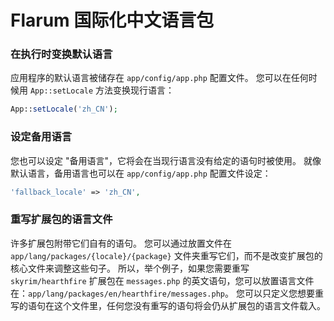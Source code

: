 Flarum 国际化中文语言包
==============

### 在执行时变换默认语言

应用程序的默认语言被储存在 `app/config/app.php` 配置文件。
您可以在任何时候用 `App::setLocale` 方法变换现行语言：

```php
App::setLocale('zh_CN');
```

### 设定备用语言

您也可以设定 "备用语言"，它将会在当现行语言没有给定的语句时被使用。
就像默认语言，备用语言也可以在 `app/config/app.php` 配置文件设定：

```php
'fallback_locale' => 'zh_CN',
```

### 重写扩展包的语言文件

许多扩展包附带它们自有的语句。
您可以通过放置文件在 `app/lang/packages/{locale}/{package}` 文件夹重写它们，而不是改变扩展包的核心文件来调整这些句子。
所以，举个例子，如果您需要重写 `skyrim/hearthfire` 扩展包在 `messages.php` 的英文语句，您可以放置语言文件在：`app/lang/packages/en/hearthfire/messages.php`。
您可以只定义您想要重写的语句在这个文件里，任何您没有重写的语句将会仍从扩展包的语言文件载入。